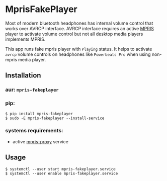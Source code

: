 # MprisFakePlayer

Most of modern bluetooth headphones has internal volume control that works over AVRCP interface.
AVRCP interface requires an active [MPRIS](https://specifications.freedesktop.org/mpris-spec/latest/) player to activate volume control but not all desktop media players implements MPRIS.

This app runs fake mpris player with `Playing` status. It helps to activate `avrcp` volume controls on headphones like `Powerbeats Pro` when using non-mpris media player.

## Installation

### aur: `mpris-fakeplayer`

### pip:

```
$ pip install mpris-fakeplayer
$ sudo -E mpris-fakeplayer --install-service
```

### systems requirements:

* active [mpris-proxy](https://wiki.archlinux.org/index.php/Bluetooth_headset#Media_controls) service

## Usage

```
$ systemctl --user start mpris-fakeplayer.service
$ systemctl --user enable mpris-fakeplayer.service
```
